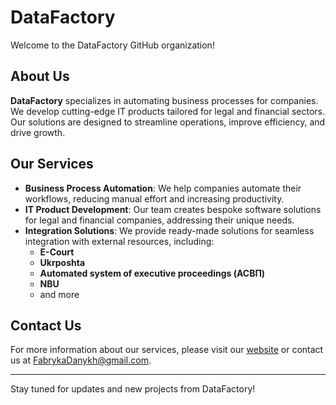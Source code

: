 # DataFactory

Welcome to the DataFactory GitHub organization!

## About Us

**DataFactory** specializes in automating business processes for companies. We develop cutting-edge IT products tailored for legal and financial sectors. Our solutions are designed to streamline operations, improve efficiency, and drive growth.

## Our Services

- **Business Process Automation**: We help companies automate their workflows, reducing manual effort and increasing productivity.
- **IT Product Development**: Our team creates bespoke software solutions for legal and financial companies, addressing their unique needs.
- **Integration Solutions**: We provide ready-made solutions for seamless integration with external resources, including:
  - **E-Court**
  - **Ukrposhta**
  - **Automated system of executive proceedings (АСВП)**
  - **NBU**
  - and more

## Contact Us

For more information about our services, please visit our [website](http://data-factory.ua) or contact us at [FabrykaDanykh@gmail.com](mailto:FabrykaDanykh@gmail.com).

---

Stay tuned for updates and new projects from DataFactory!
